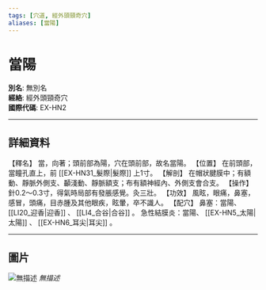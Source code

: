 ```yaml
---
tags: [穴道, 經外頭頸奇穴]
aliases: [當陽]
---
```


# 當陽

**別名**: 無別名  
**經絡**: 經外頭頸奇穴  
**國際代碼**: EX-HN2  

---

## 詳細資料
【釋名】
當，向著；頭前部為陽，穴在頭前部，故名當陽。
【位置】
在前頭部，當瞳孔直上，前 [[EX-HN31_髮際|髮際]] 上1寸。
【解剖】
在帽狀腱膜中；有額動、靜脈外側支、顳淺動、靜脈額支；布有額神經內、外側支會合支。
【操作】
針0.2～0.3寸，得氣時局部有發脹感覺。灸三壯。
【功效】
風眩，眼痛，鼻塞，感冒，頭痛，目赤腫及其他眼疾，眩暈，卒不識人。
【配穴】
鼻塞：當陽、 [[LI20_迎香|迎香]] 、 [[LI4_合谷|合谷]] 。
急性結膜炎：當陽、 [[EX-HN5_太陽|太陽]] 、 [[EX-HN6_耳尖|耳尖]] 。

---

## 圖片
![無描述](https://yibian.hopto.org/pic/shu16/423.gif)
_無描述_

